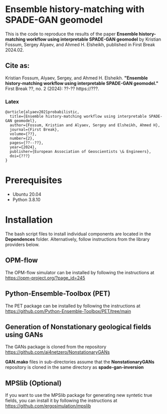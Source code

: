 # Ensemble history-matching with SPADE-GAN geomodel

This is the code to reproduce the results of the paper **Ensemble history-matching workflow using interpretable SPADE-GAN geomodel** by Kristian Fossum, Sergey Alyaev, and Ahmed H. Elsheikh, published in First Break 2024.02.

## Cite as:

Kristian Fossum, Alyaev, Sergey, and Ahmed H. Elsheikh. **"Ensemble history-matching workflow using interpretable SPADE-GAN geomodel."** First Break ??, no. 2 (2024): ??-?? https://???.

### Latex

```
@article{alyaev2021probabilistic,
  title={Ensemble history-matching workflow using interpretable SPADE-GAN geomodel},
  author={Fossum, Kristian and Alyaev, Sergey and Elsheikh, Ahmed H},
  journal={First Break},
  volume={??},
  number={2},
  pages={??--??},
  year={2024},
  publisher={European Association of Geoscientists \& Engineers},
  doi={???}
}
```

# Prerequisites
- Ubuntu 20.04
- Python 3.8.10

# Installation

The bash script files to install individual components are located in the **Dependences** folder. Alternatively, follow instructions from the library providers below.

## OPM-flow
The OPM-flow simulator can be installed by following the instructions at https://opm-project.org/?page_id=245

## Python-Ensemble-Toolbox (PET)
The PET package can be installed by following the instructions at https://github.com/Python-Ensemble-Toolbox/PET/tree/main

## Generation of Nonstationary geological fields using GANs
The GANs package is cloned from the repository https://github.com/ai4netzero/NonstationaryGANs

**GAN.mako** files in sub-directories assume that the **NonstationaryGANs** repository is cloned in the same directory as **spade-gan-inversion**

## MPSlib (Optional)
If you want to use the MPSlib package for generating new syntetic true fields, you can install it by following the 
instructions at https://github.com/ergosimulation/mpslib
